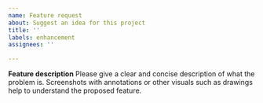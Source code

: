 ```yaml
---
name: Feature request
about: Suggest an idea for this project
title: ''
labels: enhancement
assignees: ''

---
```


**Feature description**
Please give a clear and concise description of what the problem is. Screenshots with annotations or other visuals such as drawings help to understand the proposed feature.

